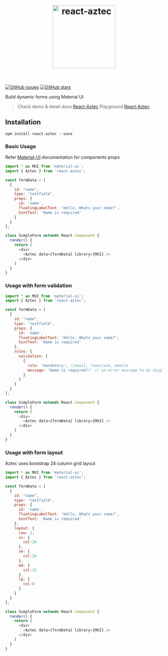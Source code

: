 <h1 align="center">
  <img src="http://i.imgur.com/cNIJLXW.png" alt="react-aztec" width="200">
  <br>
  <br>
</h1>

[![GitHub issues](https://img.shields.io/github/issues/ajainvivek/react-aztec.svg)](https://github.com/ajainvivek/react-aztec/issues)
[![GitHub stars](https://img.shields.io/github/stars/ajainvivek/react-aztec.svg)](https://github.com/ajainvivek/react-aztec/stargazers)

Build dynamic forms using Material UI

> Check demo & detail docs [React-Aztec](http://ajainvivek.github.io/react-aztec/#/simpleform)
> Playground [React-Aztec](http://ajainvivek.github.io/react-aztec/#/playground)

## Installation

`npm install react-aztec --save`

### Basic Usage

Refer [Material-UI](http://www.material-ui.com/) documentation for components props

```javascript
import * as MUI from 'material-ui';
import { Aztec } from 'react-aztec';

const formData = [
  {
    id: "name",
    type: 'textfield',
    props: {
      id: 'name',
      floatingLabelText: 'Hello, Whats your name?',
      hintText: 'Name is required'
    }
  }  
];

class SimpleForm extends React.Component {
  render() {
    return (
      <div>
        <Aztec data={formData} library={MUI} />
      </div>
    )
  }
}
```

### Usage with form validation

```javascript
import * as MUI from 'material-ui';
import { Aztec } from 'react-aztec';

const formData = [
  {
    id: "name",
    type: 'textfield',
    props: {
      id: 'name',
      floatingLabelText: 'Hello, Whats your name?',
      hintText: 'Name is required'
    },
    rules: {
      validation: [
        {
          rule: 'mandatory', //email, lowercase, mobile
          message: 'Name is required!!' // on error message to be displayed
        }
      ]
    }
  }  
];

class SimpleForm extends React.Component {
  render() {
    return (
      <div>
        <Aztec data={formData} library={MUI} />
      </div>
    )
  }
}
```

### Usage with form layout

Aztec uses bootstrap 24 column grid layout

```javascript
import * as MUI from 'material-ui';
import { Aztec } from 'react-aztec';

const formData = [
  {
    id: "name",
    type: 'textfield',
    props: {
      id: 'name',
      floatingLabelText: 'Hello, Whats your name?',
      hintText: 'Name is required'
    },
    layout: {
      row: 1,
      xs: {
        col:24
      },
      sm: {
        col:24
      },
      md: {
        col:12
      },
      lg: {
        col:8
      }
    }
  }  
];

class SimpleForm extends React.Component {
  render() {
    return (
      <div>
        <Aztec data={formData} library={MUI} />
      </div>
    )
  }
}
```
